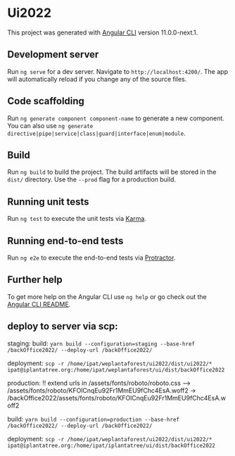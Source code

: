 # Ui2022

This project was generated with [Angular CLI](https://github.com/angular/angular-cli) version 11.0.0-next.1.

## Development server

Run `ng serve` for a dev server. Navigate to `http://localhost:4200/`. The app will automatically reload if you change any of the source files.

## Code scaffolding

Run `ng generate component component-name` to generate a new component. You can also use `ng generate directive|pipe|service|class|guard|interface|enum|module`.

## Build

Run `ng build` to build the project. The build artifacts will be stored in the `dist/` directory. Use the `--prod` flag for a production build.

## Running unit tests

Run `ng test` to execute the unit tests via [Karma](https://karma-runner.github.io).

## Running end-to-end tests

Run `ng e2e` to execute the end-to-end tests via [Protractor](http://www.protractortest.org/).

## Further help

To get more help on the Angular CLI use `ng help` or go check out the [Angular CLI README](https://github.com/angular/angular-cli/blob/master/README.md).


## deploy to server via scp:
staging:
build: `yarn build --configuration=staging --base-href /backOffice2022/ --deploy-url /backOffice2022/`

deployment: `scp -r /home/ipat/weplantaforest/ui2022/dist/ui2022/* ipat@iplantatree.org:/home/ipat/weplantaforest/ui/dist/backOffice2022`

production:
!! extend urls in /assets/fonts/roboto/roboto.css
--> /assets/fonts/roboto/KFOlCnqEu92Fr1MmEU9fChc4EsA.woff2 -> /backOffice2022/assets/fonts/roboto/KFOlCnqEu92Fr1MmEU9fChc4EsA.woff2

build: `yarn build --configuration=production --base-href /backOffice2022/ --deploy-url /backOffice2022/`

deployment: `scp -r /home/ipat/weplantaforest/ui2022/dist/ui2022/* ipat@iplantatree.org:/home/ipat/iplantatree/ui/dist/backOffice2022`
